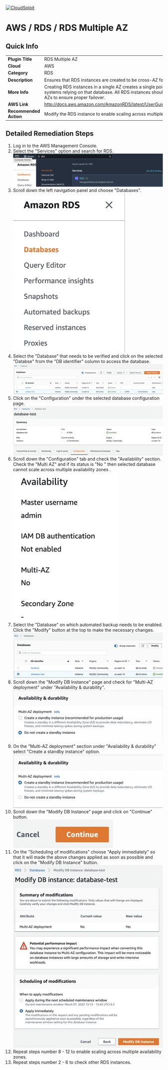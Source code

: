 [![CloudSploit](https://cloudsploit.com/img/logo-new-big-text-100.png "CloudSploit")](https://cloudsploit.com)

# AWS / RDS / RDS Multiple AZ

## Quick Info

| | |
|-|-|
| **Plugin Title** | RDS Multiple AZ |
| **Cloud** | AWS |
| **Category** | RDS |
| **Description** | Ensures that RDS instances are created to be cross-AZ for high availability. |
| **More Info** | Creating RDS instances in a single AZ creates a single point of failure for all systems relying on that database. All RDS instances should be created in multiple AZs to ensure proper failover. |
| **AWS Link** | http://docs.aws.amazon.com/AmazonRDS/latest/UserGuide/Concepts.MultiAZ.html |
| **Recommended Action** | Modify the RDS instance to enable scaling across multiple availability zones. |

## Detailed Remediation Steps
1. Log in to the AWS Management Console.
2. Select the "Services" option and search for RDS. </br> <img src="/resources/aws/rds/rds-multiple-az/step2.png"/>
3. Scroll down the left navigation panel and choose "Databases". </br> <img src="/resources/aws/rds/rds-multiple-az/step3.png"/>
4. Select the "Database" that needs to be verified and click on the  selected "Databse" from the "DB identifier" column to access the database.</br><img src="/resources/aws/rds/rds-multiple-az/step4.png"/>
5. Click on the "Configuration" under the selected database configuration page.</br><img src="/resources/aws/rds/rds-multiple-az/step5.png"/>
6. Scroll down the "Configuration" tab and check the "Availability" section. Check the "Multi AZ" and if its status is "No " then selected database cannot scale across multiple availability zones .</br><img src="/resources/aws/rds/rds-multiple-az/step6.png"/>
7. Select the "Database" on which automated backup needs to be enabled. Click the "Modify" button at the top to make the necessary changes.</br><img src="/resources/aws/rds/rds-multiple-az/step7.png"/>
8. Scroll down the "Modify DB Instance" page and check for "Multi-AZ deployment" under "Availability & durability".</br><img src="/resources/aws/rds/rds-multiple-az/step8.png"/>
9. On the "Multi-AZ deployment" section under "Availability & durability" select "Create a standby instance" option.</br><img src="/resources/aws/rds/rds-multiple-az/step9.png"/>
10. Scroll down the "Modify DB Instance" page and click on "Continue" button. </br><img src="/resources/aws/rds/rds-multiple-az/step10.png"/>
11. On the "Scheduling of modifications" choose "Apply immediately" so that it will made the above changes applied as soon as possible and click on the "Modify DB Instance" button. </br><img src="/resources/aws/rds/rds-multiple-az/step11.png"/>
12. Repeat steps number 8 - 12 to enable scaling across multiple availability zones.</br>
13. Repeat steps number 2 - 6 to check other RDS instances. </br>
